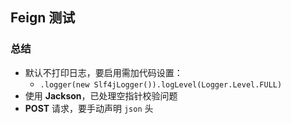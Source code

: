 ## Feign 测试
### 总结
- 默认不打印日志，要启用需加代码设置：
  - `.logger(new Slf4jLogger()).logLevel(Logger.Level.FULL)`
- 使用 **Jackson**，已处理空指针校验问题
- **POST** 请求，要手动声明 `json` 头